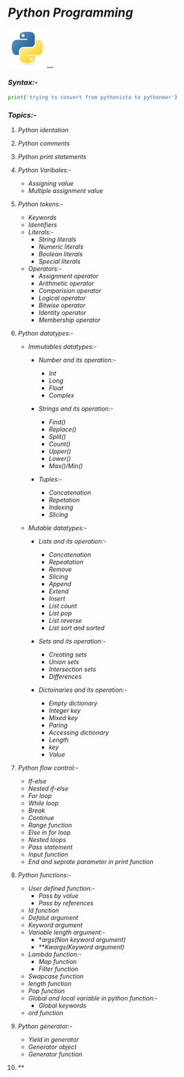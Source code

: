 # _Python Programming_ 

<a href="https://www.python.org" target="_blank"> <img src="https://raw.githubusercontent.com/devicons/devicon/master/icons/python/python-original.svg" alt="python" width="90" height="90"/>&nbsp;&nbsp;&nbsp;&nbsp; </a>

### _Syntax:-_
```python
print('trying to convert from pythonista to pythoneer')
```

### _Topics:-_

1. *Python identation*

2. *Python comments*

3. *Python print statements*

4. *Python Varibales:-*
      * *Assigning value*
      * *Multiple assignment value*
      
5. *Python tokens:-*
      * *Keywords*
      * *Identifiers*
      * *Literals:-*
           * *String literals*
           * *Numeric literals*
           * *Boolean literals*
           * *Special literals*
      * *Operators:-*
           * *Assignment operator*     
           * *Arithmetic operator*
           * *Comparision operator*
           * *Logical operator*
           * *Bitwise operator*
           * *Identity operator*
           * *Membership operator*
      
6. *Python datatypes:-*
      * *Immutables datatypes:-*
           * *Number and its operation:-*
               * *Int*
               * *Long*
               * *Float*
               * *Complex*
               
           * *Strings and its operation:-*
               * *Find()*
               * *Replace()*
               * *Split()*
               * *Count()*
               * *Upper()*
               * *Lower()*
               * *Max()/Min()*
                
           * *Tuples:-*
               * *Concatenation*
               * *Repetation*
               * *Indexing*
               * *Slicing*   
                    
      * *Mutable datatypes:-*  
           * *Lists and its operation:-*
               * *Concatenation*
               * *Repeatation*
               * *Remove*
               * *Slicing*
               * *Append*
               * *Extend*
               * *Insert*
               * *List count*
               * *List pop*
               * *List reverse*
               * *List sort and sorted*
           * *Sets and its operation:-*
               * *Creating sets*
               * *Union sets*
               * *Intersection sets*
               * *Differences*
               
              
           * *Dictoinaries and its operation:-*
               * *Empty dictionary*
               * *Integer key*
               * *Mixed key*
               * *Paring*
               * *Accessing dictionary*
               * *Length*          
               * *key*
               * *Value*

7. *Python flow control:-*
     * *If-else*
     * *Nested if-else*
     * *For loop*
     * *While loop*
     * *Break*
     * *Continue*
     * *Range function*
     * *Else in for loop*
     * *Nested loops* 
     * *Pass statement*
     * *Input function*
     * *End and seprate parameter in print function*

8. *Python functions:-*
     * *User defined function:-*
         * *Pass by value*
         * *Pass by references*
     * *Id function*
     * *Defalut argument*
     * *Keyword argument*
     * *Variable length argument:-*
         * **args(Non keyword argument)*
         * ***Kwargs(Keyword argument)*
     * *Lambda function:-*
         * *Map function*
         * *Filter function*
     * *Swapcase function*
     * *length function*
     * *Pop function*       
     * *Global and local variable in python function:-*
         * *Global keywords*           
     * *ord function*
         
9. *Python generator:-*
     * *Yield in generator*
     * *Generator object*
     * *Generator function*

10. **      
     
              
              
     
                    
               
               
               
               
               
               
               
               
               
               
               
               
               
               
               
               
               
               
               
               
               
               
               
               
               
               
               
               
               
               
               
               
               
               
               
               


